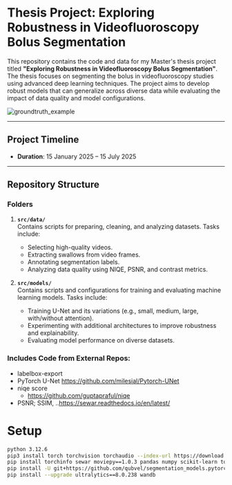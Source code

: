 # Thesis Project: Exploring Robustness in Videofluoroscopy Bolus Segmentation

This repository contains the code and data for my Master's thesis project titled **"Exploring Robustness in Videofluoroscopy Bolus Segmentation"**. The thesis focuses on segmenting the bolus in videofluoroscopy studies using advanced deep learning techniques. The project aims to develop robust models that can generalize across diverse data while evaluating the impact of data quality and model configurations.

![groundtruth_example](https://github.com/user-attachments/assets/2709240a-5efb-469f-8d00-4354555ace1a)

---

## Project Timeline
- **Duration**: 15 January 2025 – 15 July 2025

---

## Repository Structure

### Folders
1. **`src/data/`**  
   Contains scripts for preparing, cleaning, and analyzing datasets. Tasks include:
   - Selecting high-quality videos.
   - Extracting swallows from video frames.
   - Annotating segmentation labels.
   - Analyzing data quality using NIQE, PSNR, and contrast metrics.

2. **`src/models/`**  
   Contains scripts and configurations for training and evaluating machine learning models. Tasks include:
   - Training U-Net and its variations (e.g., small, medium, large, with/without attention).
   - Experimenting with additional architectures to improve robustness and explainability.
   - Evaluating model performance on diverse datasets.


### Includes Code from External Repos:
- labelbox-export
- PyTorch U-Net https://github.com/milesial/Pytorch-UNet
- niqe score
  - https://github.com/guptapraful/niqe
- PSNR; SSIM, ..https://sewar.readthedocs.io/en/latest/


# Setup
```bash
python 3.12.6
pip3 install torch torchvision torchaudio --index-url https://download.pytorch.org/whl/cu124
pip install torchinfo sewar moviepy==1.0.3 pandas numpy scikit-learn torch tqdm wandb albumentations opencv-python matplotlib  nvitop moviepy
pip install -U git+https://github.com/qubvel/segmentation_models.pytorch
pip install --upgrade ultralytics==8.0.238 wandb
```
